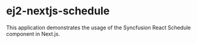 # ej2-nextjs-schedule
This application demonstrates the usage of the Syncfusion React Schedule component in Next.js.
